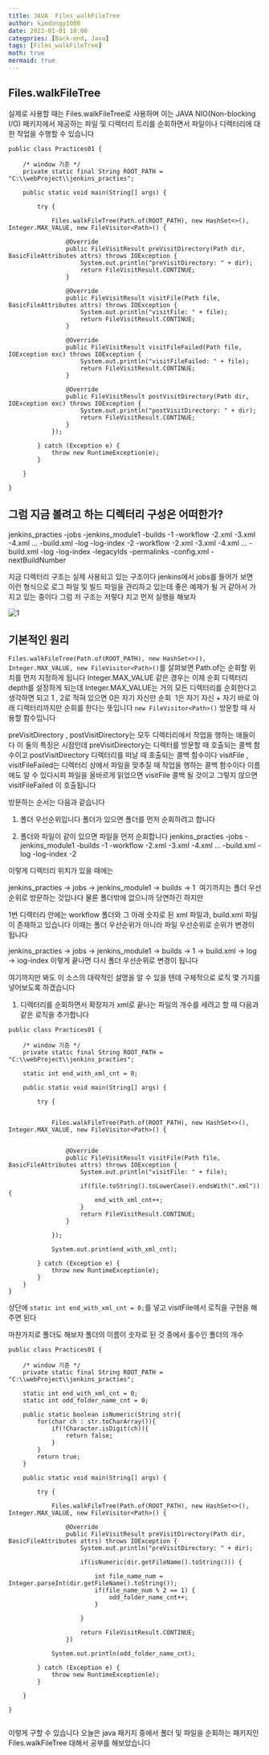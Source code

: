 ```yaml
---
title: JAVA  Files_walkFileTree
author: kimdongy1000
date: 2022-01-01 10:00
categories: [Back-end, Java]
tags: [Files_walkFileTree]
math: true
mermaid: true
---
```


## Files.walkFileTree
실제로 사용할 때는 Files.walkFileTree로 사용하며 이는 JAVA NIO(Non-blocking I/O) 패키지에서 제공하는 파일 및 디렉터리 트리를 순회하면서 파일이나 디렉터리에 대한 작업을 수행할 수 있습니다

```
public class Practices01 {

	/* window 기준 */
	private static final String ROOT_PATH = "C:\\webProject\\jenkins_practies";

	public static void main(String[] args) {

		try {

			Files.walkFileTree(Path.of(ROOT_PATH), new HashSet<>(), Integer.MAX_VALUE, new FileVisitor<Path>() {

				@Override
				public FileVisitResult preVisitDirectory(Path dir, BasicFileAttributes attrs) throws IOException {
					System.out.println("preVisitDirectory: " + dir);
					return FileVisitResult.CONTINUE;
				}

				@Override
				public FileVisitResult visitFile(Path file, BasicFileAttributes attrs) throws IOException {
					System.out.println("visitFile: " + file);
					return FileVisitResult.CONTINUE;
				}

				@Override
				public FileVisitResult visitFileFailed(Path file, IOException exc) throws IOException {
					System.out.println("visitFileFailed: " + file);
					return FileVisitResult.CONTINUE;
				}

				@Override
				public FileVisitResult postVisitDirectory(Path dir, IOException exc) throws IOException {
					System.out.println("postVisitDirectory: " + dir);
					return FileVisitResult.CONTINUE;
				}
			});

		} catch (Exception e) {
			throw new RuntimeException(e);
		}

	}

}
```

## 그럼 지금 볼려고 하는 디렉터리 구성은 어떠한가?
jenkins_practies
	-jobs
		-jenkins_module1
			-builds
				-1
					-workflow
						-2.xml
						-3.xml
						-4.xml
						...
					-build.xml
					-log
					-log-index
				-2
					-workflow
						-2.xml
						-3.xml
						-4.xml
						...
					-build.xml
					-log
					-log-index
				-legacyIds
				-permalinks
			-config.xml
			-nextBuildNumber

지금 디렉터리 구조는 실제 사용되고 있는 구조이다 jenkins에서 jobs를 들어가 보면 이런 형식으로 로그 파일 및 빌드 파일을 관리하고 있는데 좋은 예제가 될 거 같아서 가지고 있는 중이다
그럼 저 구조는 저렇다 치고 먼저 실행을 해보자

![1](https://github.com/time-kimdongy1000/ImageStore/assets/58513678/ec2c749e-af44-4471-9adb-a7616e5a6ab4)

## 기본적인 원리 

`Files.walkFileTree(Path.of(ROOT_PATH), new HashSet<>(), Integer.MAX_VALUE, new FileVisitor<Path>()`를 살펴보면
Path.of는 순회할 위치를 먼저 지정하게 됩니다
Integer.MAX_VALUE 같은 경우는 이제 순회 디렉터리 depth를 설정하게 되는데 Integer.MAX_VALUE는 거의 모든 디렉터리를 순회한다고 생각하면 되고 1 , 2로 적혀 있으면
0은 자기 자신만 순회  1은 자기 자신 + 자기 바로 아래 디렉터리까지만 순회를 한다는 뜻입니다
`new FileVisitor<Path>()` 방문할 때 사용할 함수입니다


preVisitDirectory , postVisitDirectory는 모두 디렉터리에서 작업을 행하는 애들이다 이 둘의 특징은 시점인데 preVisitDirectory는 디렉터를 방문할 때 호출되는 콜백 함수이고 postVisitDirectory 디렉터리를 떠날 때 호출되는 콜백 함수이다 visitFile , visitFileFailed는 디렉터리 상에서 파일을 맞추질 때 작업을 행하는 콜백 함수이다 이름에도 알 수 있다시피
파일을 올바르게 읽었으면 visitFile 콜백 될 것이고 그렇지 않으면 visitFileFailed 이 호출됩니다

방문하는 순서는 다음과 같습니다 

1. 폴더 우선순위입니다 폴더가 있으면 폴더를 먼저 순회하려고 합니다

2. 폴더와 파일이 같이 있으면 파일을 먼저 순회합니다
jenkins_practies
	-jobs
		-jenkins_module1
			-builds
				-1
					-workflow
						-2.xml
						-3.xml
						-4.xml
						...
					-build.xml
					-log
					-log-index
				-2


이렇게 디렉터리 위치가 있을 때에는

jenkins_practies -> jobs -> jenkins_module1 -> builds -> 1  여기까지는 폴더 우선순위로 방문하는 것입나다 물론 폴더밖에 없으니까 당연하긴 하지만

1번 디렉터리 안에는 workflow 폴더와 그 아래 숫자로 된 xml 파일과, build.xml 파일이 존재하고 있습니다 이때는 폴더 우선순위가 아니라 파일 우선순위로 순위가 변경이 됩니다

jenkins_practies -> jobs -> jenkins_module1 -> builds -> 1 -> build.xml -> log -> iog-index 이렇게 끝나면 다시 폴더 우선순위로 변경이 됩니다

여기까지만 봐도 이 소스의 대략적인 설명을 알 수 있을 텐데 구체적으로 로직 몇 가지를 넣어보도록 하겠습니다


1. 디렉터리를 순회하면서 확장자가 xml로 끝나는 파일의 개수를 세려고 할 때 다음과 같은 로직을 추가합니다
```
public class Practices01 {

	/* window 기준 */
	private static final String ROOT_PATH = "C:\\webProject\\jenkins_practies";
	
	static int end_with_xml_cnt = 0;

	public static void main(String[] args) {

		try {
	

			Files.walkFileTree(Path.of(ROOT_PATH), new HashSet<>(), Integer.MAX_VALUE, new FileVisitor<Path>() {

			
				@Override
				public FileVisitResult visitFile(Path file, BasicFileAttributes attrs) throws IOException {
					System.out.println("visitFile: " + file);
					
					if(file.toString().toLowerCase().endsWith(".xml")) {
						end_with_xml_cnt++;
					}
					return FileVisitResult.CONTINUE;
				}

			});
			
			System.out.print(end_with_xml_cnt);

		} catch (Exception e) {
			throw new RuntimeException(e);
		}
	}
}
```
상단에 `static int end_with_xml_cnt = 0;`를 넣고 visitFile에서 로직을 구현을 해주면 된다

마찬가지로 폴더도 해보자 폴더의 이름이 숫자로 된 것 중에서 홀수인 폴더의 개수


```
public class Practices01 {

	/* window 기준 */
	private static final String ROOT_PATH = "C:\\webProject\\jenkins_practies";
	
	static int end_with_xml_cnt = 0;
	static int odd_folder_name_cnt = 0;
	
	public static boolean isNumeric(String str){
        for(char ch : str.toCharArray()){
            if(!Character.isDigit(ch)){
                return false;
            }
        }
        return true;
    }

	public static void main(String[] args) {

		try {
			
			Files.walkFileTree(Path.of(ROOT_PATH), new HashSet<>(), Integer.MAX_VALUE, new FileVisitor<Path>() {

				@Override
				public FileVisitResult preVisitDirectory(Path dir, BasicFileAttributes attrs) throws IOException {
					System.out.println("preVisitDirectory: " + dir);
					
					if(isNumeric(dir.getFileName().toString())) {
						
						int file_name_num = Integer.parseInt(dir.getFileName().toString());
						if(file_name_num % 2 == 1) {
							odd_folder_name_cnt++;
						}
						
					}
									
					return FileVisitResult.CONTINUE;
				})

			System.out.println(odd_folder_name_cnt);

		} catch (Exception e) {
			throw new RuntimeException(e);
		}

	}

}


```
이렇게 구할 수 있습니다 오늘은 java 패키지 중에서 폴더 및 파일을 순회하는 패키지인 Files.walkFileTree 대해서 공부를 해보았습니다 








